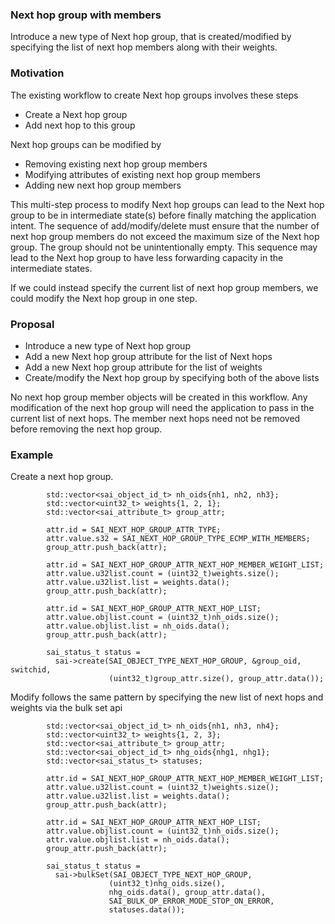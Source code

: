 ### Next hop group with members

Introduce a new type of Next hop group, that is created/modified by specifying the list of next hop members along with their weights.

### Motivation

The existing workflow to create Next hop groups involves these steps
* Create a Next hop group
* Add next hop to this group

Next hop groups can be modified by
* Removing existing next hop group members
* Modifying attributes of existing next hop group members
* Adding new next hop group members

This multi-step process to modify Next hop groups can lead to the Next hop group to be in intermediate state(s) before finally matching the application intent. The sequence of add/modify/delete must ensure that the number of next hop group members do not exceed the maximum size of the Next hop group. The group should not be unintentionally empty. This sequence may lead to the Next hop group to have less forwarding capacity in the intermediate states.

If we could instead specify the current list of next hop group members, we could modify the Next hop group in one step.

### Proposal

* Introduce a new type of Next hop group
* Add a new Next hop group attribute for the list of Next hops
* Add a new Next hop group attribute for the list of weights
* Create/modify the Next hop group by specifying both of the above lists

No next hop group member objects will be created in this workflow.
Any modification of the next hop group will need the application to pass in the
current list of next hops.
The member next hops need not be removed before removing the next hop group.

### Example

Create a next hop group.

```
        std::vector<sai_object_id_t> nh_oids{nh1, nh2, nh3};
        std::vector<uint32_t> weights{1, 2, 1};
        std::vector<sai_attribute_t> group_attr;

        attr.id = SAI_NEXT_HOP_GROUP_ATTR_TYPE;
        attr.value.s32 = SAI_NEXT_HOP_GROUP_TYPE_ECMP_WITH_MEMBERS;
        group_attr.push_back(attr);

        attr.id = SAI_NEXT_HOP_GROUP_ATTR_NEXT_HOP_MEMBER_WEIGHT_LIST;
        attr.value.u32list.count = (uint32_t)weights.size();
        attr.value.u32list.list = weights.data();
        group_attr.push_back(attr);

        attr.id = SAI_NEXT_HOP_GROUP_ATTR_NEXT_HOP_LIST;
        attr.value.objlist.count = (uint32_t)nh_oids.size();
        attr.value.objlist.list = nh_oids.data();
        group_attr.push_back(attr);

        sai_status_t status =
          sai->create(SAI_OBJECT_TYPE_NEXT_HOP_GROUP, &group_oid, switchid,
                      (uint32_t)group_attr.size(), group_attr.data());
```

Modify follows the same pattern by specifying the new list of next hops and weights via the bulk set api

```
        std::vector<sai_object_id_t> nh_oids{nh1, nh3, nh4};
        std::vector<uint32_t> weights{1, 2, 3};
        std::vector<sai_attribute_t> group_attr;
        std::vector<sai_object_id_t> nhg_oids{nhg1, nhg1};
        std::vector<sai_status_t> statuses;

        attr.id = SAI_NEXT_HOP_GROUP_ATTR_NEXT_HOP_MEMBER_WEIGHT_LIST;
        attr.value.u32list.count = (uint32_t)weights.size();
        attr.value.u32list.list = weights.data();
        group_attr.push_back(attr);

        attr.id = SAI_NEXT_HOP_GROUP_ATTR_NEXT_HOP_LIST;
        attr.value.objlist.count = (uint32_t)nh_oids.size();
        attr.value.objlist.list = nh_oids.data();
        group_attr.push_back(attr);

        sai_status_t status =
          sai->bulkSet(SAI_OBJECT_TYPE_NEXT_HOP_GROUP,
                      (uint32_t)nhg_oids.size(),
                      nhg_oids.data(), group_attr.data(),
                      SAI_BULK_OP_ERROR_MODE_STOP_ON_ERROR,
                      statuses.data());
```
